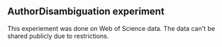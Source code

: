 ## AuthorDisambiguation experiment

This experiement was done on Web of Science data. The data can't be shared publicly due to restrictions.
